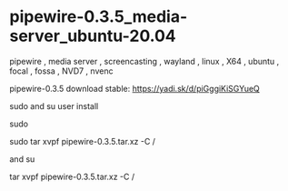 # pipewire-0.3.5_media-server_ubuntu-20.04
pipewire , media server , screencasting , wayland , linux , X64 , ubuntu , focal , fossa , NVD7 , nvenc

pipewire-0.3.5 download stable: https://yadi.sk/d/piGggiKiSGYueQ

sudo and su user install

sudo

sudo tar xvpf pipewire-0.3.5.tar.xz -C /

and su

tar xvpf pipewire-0.3.5.tar.xz -C /
